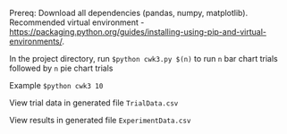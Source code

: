 Prereq: Download all dependencies (pandas, numpy, matplotlib). Recommended virtual environment - https://packaging.python.org/guides/installing-using-pip-and-virtual-environments/.

In the project directory, run `$python cwk3.py $(n)` to run `n` bar chart trials followed by `n` pie chart trials

Example `$python cwk3 10`

View trial data in generated file `TrialData.csv`

View results in generated file `ExperimentData.csv`
